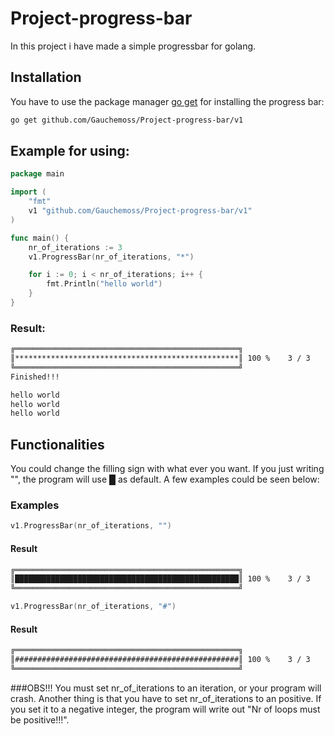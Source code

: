 # Project-progress-bar

In this project i have made a simple progressbar for golang.

## Installation

You have to use the package manager [go get](https://golang.org/cmd/go/) for installing the progress bar:

```bash
go get github.com/Gauchemoss/Project-progress-bar/v1
```

## Example for using:
```go
package main

import (
    "fmt"
    v1 "github.com/Gauchemoss/Project-progress-bar/v1"
)

func main() {
    nr_of_iterations := 3
    v1.ProgressBar(nr_of_iterations, "*")

    for i := 0; i < nr_of_iterations; i++ {
        fmt.Println("hello world")
    }
}
```

### Result:
```bash
╔══════════════════════════════════════════════════╗
║**************************************************║ 100 %    3 / 3
╚══════════════════════════════════════════════════╝
Finished!!!

hello world
hello world
hello world
```

## Functionalities

You could change the filling sign with what ever you want. If you just writing "", the program will use █ as default. A few examples could be seen below:

### Examples

```go
v1.ProgressBar(nr_of_iterations, "")
```

#### Result
```bash
╔══════════════════════════════════════════════════╗
║██████████████████████████████████████████████████║ 100 %    3 / 3
╚══════════════════════════════════════════════════╝
```

```go
v1.ProgressBar(nr_of_iterations, "#")
```
#### Result
```bash
╔══════════════════════════════════════════════════╗
║##################################################║ 100 %    3 / 3
╚══════════════════════════════════════════════════╝
```
###OBS!!!
You must set nr_of_iterations to an iteration, or your program will crash. 
Another thing is that you have to set nr_of_iterations to an positive. If you set it to a negative integer, the program will write out "Nr of loops must be positive!!!".

